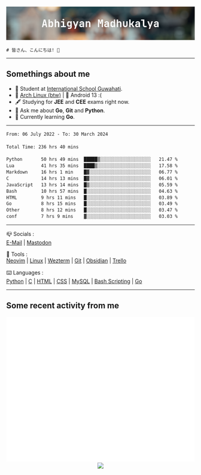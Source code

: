 ![header](./header.png)
```
# 皆さん、こんにちは! 👋
```
---

## Somethings about me
- 📕 Student at [International School Guwahati](https://internationalschoolguwahati.com/).
- 🐧 [Arch Linux (btw)](https://archlinux.org) | 🤖 Android 13 :(
- 🖋️ Studying for **JEE** and **CEE** exams right now.
- 💬 Ask me about **Go**, **Git** and **Python**.
- 🔭 Currently learning **Go**.

---

<!--START_SECTION:waka-->

```txt
From: 06 July 2022 - To: 30 March 2024

Total Time: 236 hrs 40 mins

Python       50 hrs 49 mins  █████▒░░░░░░░░░░░░░░░░░░░   21.47 %
Lua          41 hrs 35 mins  ████▒░░░░░░░░░░░░░░░░░░░░   17.58 %
Markdown     16 hrs 1 min    █▓░░░░░░░░░░░░░░░░░░░░░░░   06.77 %
C            14 hrs 13 mins  █▓░░░░░░░░░░░░░░░░░░░░░░░   06.01 %
JavaScript   13 hrs 14 mins  █▒░░░░░░░░░░░░░░░░░░░░░░░   05.59 %
Bash         10 hrs 57 mins  █░░░░░░░░░░░░░░░░░░░░░░░░   04.63 %
HTML         9 hrs 11 mins   █░░░░░░░░░░░░░░░░░░░░░░░░   03.89 %
Go           8 hrs 15 mins   █░░░░░░░░░░░░░░░░░░░░░░░░   03.49 %
Other        8 hrs 12 mins   █░░░░░░░░░░░░░░░░░░░░░░░░   03.47 %
conf         7 hrs 9 mins    ▓░░░░░░░░░░░░░░░░░░░░░░░░   03.03 %
```

<!--END_SECTION:waka-->

---

📪 Socials :<br>
[E-Mail](mailto:abhigyanmadhukalya@gmail.com) | <a rel="me" href="https://mastodon.social/@abhigyanmadhukalya">Mastodon</a>

🧰 Tools :<br>
[Neovim](https://neovim.oi) | [Linux](https://archlinux.org/) | [Wezterm](https://wezfurlong.org/wezterm/index.html) | [Git](https://git-scm.com/) | [Obsidian](https://obsidian.md) | [Trello](https://trello.com)

⌨️ Languages :<br>
[Python](https://python.org) | [C](https://www.iso.org/standard/74528.html) | [HTML](https://html.spec.whatwg.org/) | [CSS](https://www.w3.org/Style/CSS/Overview.en.html) | [MySQL](https://www.mysql.com/) | [Bash Scripting](https://www.gnu.org/software/bash/) | [Go](https://go.dev)

---

## Some recent activity from me
<p align="center">
  <img src="./github-metrics.svg" />
  <img src="https://github-profile-summary-cards.vercel.app/api/cards/profile-details?username=abhigyanmadhukalya&theme=github_dark" />
</p>

